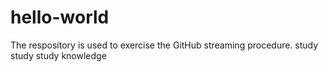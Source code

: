 # hello-world
The respository is used to exercise the GitHub streaming procedure.
study study study knowledge
